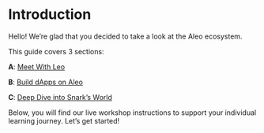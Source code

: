 # Introduction

Hello! We’re glad that you decided to take a look at the Aleo ecosystem. 

This guide covers 3 sections:

**A**: [Meet With Leo](./Meet%20with%20Leo)

**B**: [Build dApps on Aleo](./Build%20dApps%20on%20Aleo)

**C**: [Deep Dive into Snark’s World](./Deep%20Dive%20Aleo)

Below, you will find our live workshop instructions to support your individual learning journey. Let’s get started!
